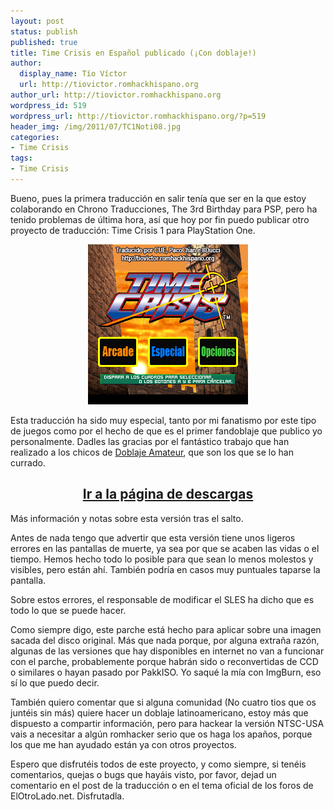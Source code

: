 ```yaml
---
layout: post
status: publish
published: true
title: Time Crisis en Español publicado (¡Con doblaje!)
author:
  display_name: Tío Víctor
  url: http://tiovictor.romhackhispano.org
author_url: http://tiovictor.romhackhispano.org
wordpress_id: 519
wordpress_url: http://tiovictor.romhackhispano.org/?p=519
header_img: /img/2011/07/TC1Noti08.jpg
categories:
- Time Crisis
tags:
- Time Crisis
---
```

Bueno, pues la primera traducción en salir tenía que ser en la que estoy 
colaborando en Chrono Traducciones, The 3rd Birthday para PSP, pero ha tenido 
problemas de última hora, así que hoy por fin puedo publicar otro proyecto de 
traducción: Time Crisis 1 para PlayStation One.

<p style="text-align: center;"><img src="/img/2011/05/SCES_006.57_13072011_194950_0250.png" width="256" height="256" /></a></p>

Esta traducción ha sido muy especial, tanto por mi fanatismo por este tipo de 
juegos como por el hecho de que es el primer fandoblaje que publico yo personalmente. 
Dadles las gracias por el fantástico trabajo que han realizado a los chicos de 
[Doblaje Amateur](http://www.doblajeamateur.tk), que son los que se lo han currado.

<h2 style="text-align: center;"><strong><a href="http://tiovictor.romhackhispano.org/time-crisis-1/">Ir a la página de descargas</a></strong></h2>

Más información y notas sobre esta versión tras el salto.

<!--more-->

Antes de nada tengo que advertir que esta versión tiene unos ligeros errores 
en las pantallas de muerte, ya sea por que se acaben las vidas o el tiempo. 
Hemos hecho todo lo posible para que sean lo menos molestos y visibles, pero 
están ahí. También podría en casos muy puntuales taparse la pantalla.

Sobre estos errores, el responsable de modificar el SLES ha dicho que es todo 
lo que se puede hacer.

Como siempre digo, este parche está hecho para aplicar sobre una imagen sacada 
del disco original. Más que nada porque, por alguna extraña razón, algunas de 
las versiones que hay disponibles en internet no van a funcionar con el parche, 
probablemente porque habrán sido o reconvertidas de CCD o similares o hayan pasado 
por PakkISO. Yo saqué la mía con ImgBurn, eso sí lo que puedo decir.

También quiero comentar que si alguna comunidad (No cuatro tios que os juntéis sin 
más) quiere hacer un doblaje latinoamericano, estoy más que dispuesto a compartir 
información, pero para hackear la versión NTSC-USA vais a necesitar a algún romhacker 
serio que os haga los apaños, porque los que me han ayudado están ya con otros proyectos.

Espero que disfrutéis todos de este proyecto, y como siempre, si tenéis comentarios, 
quejas o bugs que hayáis visto, por favor, dejad un comentario en el post de la 
traducción o en el tema oficial de los foros de ElOtroLado.net. Disfrutadla.

